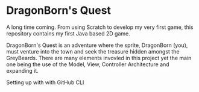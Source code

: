 # DragonBorn's Quest
A long time coming. From using Scratch to develop my very first game, this repository contains my first Java based 2D game. 

DragonBorn's Quest is an adventure where the sprite, DragonBorn (you), must venture into the town and seek the treasure hidden amongst the GreyBeards. There are many elements invovled in this project yet the main one being the use of the Model, View, Controller Architecture and expanding it.

Setting up with with GitHub CLI
